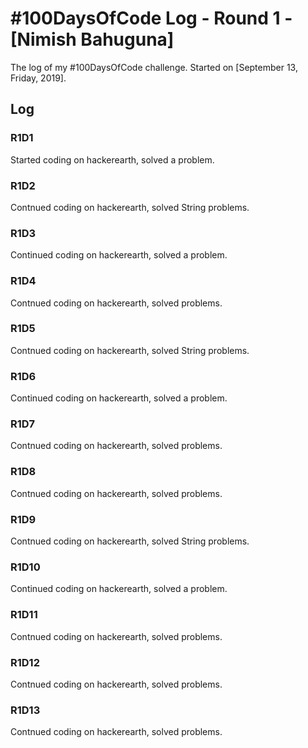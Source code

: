 # #100DaysOfCode Log - Round 1 - [Nimish Bahuguna]

The log of my #100DaysOfCode challenge. Started on [September 13, Friday, 2019].

## Log

### R1D1 
Started coding on hackerearth, solved a problem.

### R1D2 
Contnued coding on hackerearth, solved String problems.

### R1D3 
Continued coding on hackerearth, solved a problem.

### R1D4
Contnued coding on hackerearth, solved  problems.

### R1D5 
Contnued coding on hackerearth, solved String problems.

### R1D6 
Continued coding on hackerearth, solved a problem.

### R1D7
Contnued coding on hackerearth, solved  problems.

### R1D8
Contnued coding on hackerearth, solved  problems.

### R1D9 
Contnued coding on hackerearth, solved String problems.

### R1D10 
Continued coding on hackerearth, solved a problem.

### R1D11
Contnued coding on hackerearth, solved  problems.

### R1D12
Contnued coding on hackerearth, solved  problems.

### R1D13
Contnued coding on hackerearth, solved  problems.
